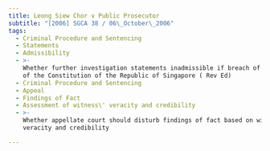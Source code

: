 ```yaml
---
title: Leong Siew Chor v Public Prosecutor
subtitle: "[2006] SGCA 38 / 06\_October\_2006"
tags:
  - Criminal Procedure and Sentencing
  - Statements
  - Admissibility
  - >-
    Whether further investigation statements inadmissible if breach of Art 9(3)
    of the Constitution of the Republic of Singapore ( Rev Ed)
  - Criminal Procedure and Sentencing
  - Appeal
  - Findings of Fact
  - Assessment of witness\' veracity and credibility
  - >-
    Whether appellate court should disturb findings of fact based on witness\'
    veracity and credibility

---
```


